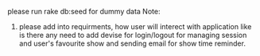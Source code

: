 please run rake db:seed for dummy data
Note: 
1. please add into requirments, how user will interect with application like is there any need to add devise for login/logout for managing session and user's favourite show and sending email for show time reminder.